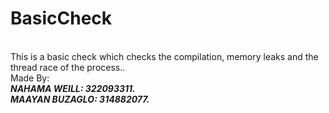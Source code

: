 # BasicCheck
\
This is a basic check which checks the compilation, memory leaks and the thread race of the process..
\
Made By: \
***NAHAMA WEILL: 322093311.*** \
***MAAYAN BUZAGLO: 314882077.***
